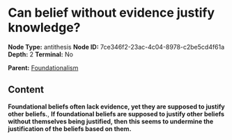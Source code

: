 # Can belief without evidence justify knowledge?

**Node Type:** antithesis
**Node ID:** 7ce346f2-23ac-4c04-8978-c2be5cd4f61a
**Depth:** 2
**Terminal:** No

**Parent:** [Foundationalism](foundationalism.md)

## Content

**Foundational beliefs often lack evidence, yet they are supposed to justify other beliefs.**, **If foundational beliefs are supposed to justify other beliefs without themselves being justified, then this seems to undermine the justification of the beliefs based on them.**
